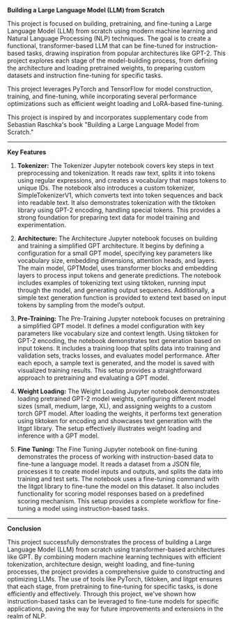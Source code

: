 **Building a Large Language Model (LLM) from Scratch**


This project is focused on building, pretraining, and fine-tuning a Large Language Model (LLM) from scratch using modern machine learning and Natural Language Processing (NLP) techniques. The goal is to create a functional, transformer-based LLM that can be fine-tuned for instruction-based tasks, drawing inspiration from popular architectures like GPT-2. This project explores each stage of the model-building process, from defining the architecture and loading pretrained weights, to preparing custom datasets and instruction fine-tuning for specific tasks. 

This project leverages PyTorch and TensorFlow for model construction, training, and fine-tuning, while incorporating several performance optimizations such as efficient weight loading and LoRA-based fine-tuning.

This project is inspired by and incorporates supplementary code from Sebastian Raschka's book "Building a Large Language Model from Scratch."

--------------------------------------------------------------------------------------------------------------------------------------------

**Key Features**

1) **Tokenizer:** The Tokenizer Jupyter notebook covers key steps in text preprocessing and tokenization. It reads raw text, splits it into tokens using regular expressions, and creates a vocabulary that maps tokens to unique IDs. The notebook also introduces a custom tokenizer, SimpleTokenizerV1, which converts text into token sequences and back into readable text. It also demonstrates tokenization with the tiktoken library using GPT-2 encoding, handling special tokens. This provides a strong foundation for preparing text data for model training and experimentation.

2) **Architecture:** The Architecture Jupyter notebook focuses on building and training a simplified GPT architecture. It begins by defining a configuration for a small GPT model, specifying key parameters like vocabulary size, embedding dimensions, attention heads, and layers. The main model, GPTModel, uses transformer blocks and embedding layers to process input tokens and generate predictions. The notebook includes examples of tokenizing text using tiktoken, running input through the model, and generating output sequences. Additionally, a simple text generation function is provided to extend text based on input tokens by sampling from the model’s output.

3) **Pre-Training:** The Pre-Training Jupyter notebook focuses on pretraining a simplified GPT model. It defines a model configuration with key parameters like vocabulary size and context length. Using tiktoken for GPT-2 encoding, the notebook demonstrates text generation based on input tokens. It includes a training loop that splits data into training and validation sets, tracks losses, and evaluates model performance. After each epoch, a sample text is generated, and the model is saved with visualized training results. This setup provides a straightforward approach to pretraining and evaluating a GPT model.

4) **Weight Loading:** The Weight Loading Jupyter notebook demonstrates loading pretrained GPT-2 model weights, configuring different model sizes (small, medium, large, XL), and assigning weights to a custom torch GPT model. After loading the weights, it performs text generation using tiktoken for encoding and showcases text generation with the litgpt library. The setup effectively illustrates weight loading and inference with a GPT model.

5) **Fine Tuning:** The Fine Tuning Jupyter notebook on fine-tuning demonstrates the process of working with instruction-based data to fine-tune a language model. It reads a dataset from a JSON file, processes it to create model inputs and outputs, and splits the data into training and test sets. The notebook uses a fine-tuning command with the litgpt library to fine-tune the model on this dataset. It also includes functionality for scoring model responses based on a predefined scoring mechanism. This setup provides a complete workflow for fine-tuning a model using instruction-based tasks.

--------------------------------------------------------------------------------------------------------------------------------------------
**Conclusion**

This project successfully demonstrates the process of building a Large Language Model (LLM) from scratch using transformer-based architectures like GPT. By combining modern machine learning techniques with efficient tokenization, architecture design, weight loading, and fine-tuning processes, the project provides a comprehensive guide to constructing and optimizing LLMs. The use of tools like PyTorch, tiktoken, and litgpt ensures that each stage, from pretraining to fine-tuning for specific tasks, is done efficiently and effectively. Through this project, we've shown how instruction-based tasks can be leveraged to fine-tune models for specific applications, paving the way for future improvements and extensions in the realm of NLP.




